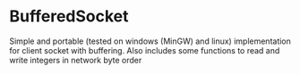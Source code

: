 # BufferedSocket

Simple and portable (tested on windows (MinGW) and linux) implementation for client socket with buffering.
Also includes some functions to read and write integers in network byte order
